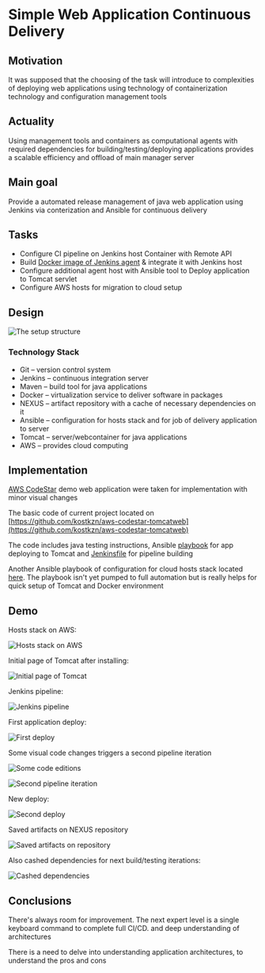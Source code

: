 # Simple Web Application Continuous Delivery

## Motivation

It was supposed that the choosing of the task will introduce to complexities of deploying web applications using technology of containerization technology and configuration management tools

## Actuality

Using management tools and containers as computational agents with required dependencies for building/testing/deploying applications provides a scalable efficiency and offload of main manager server

## Main goal

Provide a automated release management  of java web application using Jenkins via conterization and Ansible for continuous delivery

## Tasks

- Configure CI pipeline on Jenkins host Container with Remote API
- Build [Docker image of Jenkins agent](https://hub.docker.com/repository/docker/kostkzn/jenkins-agent-maven-jdk11/general) & integrate it with Jenkins host
- Configure additional agent host with Ansible tool to Deploy application to Tomcat servlet
- Configure AWS hosts for migration to cloud setup

## Design

![The setup structure](images/01.jpg)

### Technology Stack
 
- Git – version control system
- Jenkins – continuous integration server
- Maven – build tool for java applications
- Docker – virtualization service to deliver software in packages
- NEXUS – artifact repository with a cache of necessary dependencies on it
- Ansible – configuration for hosts stack and for job of delivery application to server
- Tomcat – server/webcontainer for java applications
- AWS – provides cloud computing

## Implementation

[AWS CodeStar](https://aws.amazon.com/codestar/) demo web application were taken for implementation with minor visual changes

The basic code of current project located on [https://github.com/kostkzn/aws-codestar-tomcatweb](https://github.com/kostkzn/aws-codestar-tomcatweb)

The code includes java testing instructions, Ansible [playbook](https://github.com/kostkzn/aws-codestar-tomcatweb/tree/main/ansible) for app deploying to Tomcat and [Jenkinsfile](https://github.com/kostkzn/aws-codestar-tomcatweb/blob/main/Jenkinsfile) for pipeline building

Another Ansible playbook of configuration for cloud hosts stack located [here](/ansible_inits/). The playbook isn't yet pumped to full automation but is really helps for quick setup of Tomcat and Docker environment

## Demo

Hosts stack on AWS:

![Hosts stack on AWS](images/02.jpg)

Initial page of Tomcat after installing:

![Initial page of Tomcat](images/03.jpg)

Jenkins pipeline:

![Jenkins pipeline](images/04.jpg)

First application deploy:

![First deploy](images/05.jpg)

Some visual code changes triggers a second pipeline iteration

![Some code editions](images/06.jpg)

![Second pipeline iteration](images/07.jpg)

New deploy:

![Second deploy](images/08.jpg)

Saved artifacts on NEXUS repository

![Saved artifacts on repository](images/09.jpg)

Also cashed dependencies for next build/testing iterations:

![Cashed dependencies](images/10.jpg)

## Conclusions

There's always room for improvement. The next expert level is a single keyboard command to complete full CI/CD. and deep understanding of architectures

There is a need to delve into understanding application architectures, to understand the pros and cons
